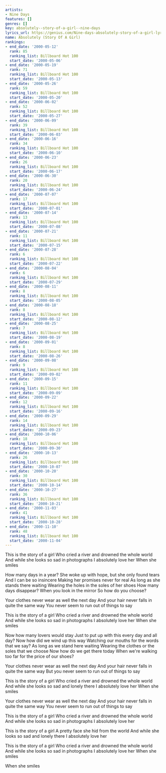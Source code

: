 ```yaml
---
artists:
- Nine Days
features: []
genres: []
key: absolutely--story-of-a-girl--nine-days
lyrics_url: https://genius.com/Nine-days-absolutely-story-of-a-girl-lyrics
name: Absolutely (Story Of A Girl)
rankings:
- end_date: '2000-05-12'
  rank: 85
  ranking_list: Billboard Hot 100
  start_date: '2000-05-06'
- end_date: '2000-05-19'
  rank: 71
  ranking_list: Billboard Hot 100
  start_date: '2000-05-13'
- end_date: '2000-05-26'
  rank: 59
  ranking_list: Billboard Hot 100
  start_date: '2000-05-20'
- end_date: '2000-06-02'
  rank: 52
  ranking_list: Billboard Hot 100
  start_date: '2000-05-27'
- end_date: '2000-06-09'
  rank: 39
  ranking_list: Billboard Hot 100
  start_date: '2000-06-03'
- end_date: '2000-06-16'
  rank: 34
  ranking_list: Billboard Hot 100
  start_date: '2000-06-10'
- end_date: '2000-06-23'
  rank: 26
  ranking_list: Billboard Hot 100
  start_date: '2000-06-17'
- end_date: '2000-06-30'
  rank: 20
  ranking_list: Billboard Hot 100
  start_date: '2000-06-24'
- end_date: '2000-07-07'
  rank: 17
  ranking_list: Billboard Hot 100
  start_date: '2000-07-01'
- end_date: '2000-07-14'
  rank: 13
  ranking_list: Billboard Hot 100
  start_date: '2000-07-08'
- end_date: '2000-07-21'
  rank: 11
  ranking_list: Billboard Hot 100
  start_date: '2000-07-15'
- end_date: '2000-07-28'
  rank: 6
  ranking_list: Billboard Hot 100
  start_date: '2000-07-22'
- end_date: '2000-08-04'
  rank: 6
  ranking_list: Billboard Hot 100
  start_date: '2000-07-29'
- end_date: '2000-08-11'
  rank: 8
  ranking_list: Billboard Hot 100
  start_date: '2000-08-05'
- end_date: '2000-08-18'
  rank: 8
  ranking_list: Billboard Hot 100
  start_date: '2000-08-12'
- end_date: '2000-08-25'
  rank: 7
  ranking_list: Billboard Hot 100
  start_date: '2000-08-19'
- end_date: '2000-09-01'
  rank: 8
  ranking_list: Billboard Hot 100
  start_date: '2000-08-26'
- end_date: '2000-09-08'
  rank: 9
  ranking_list: Billboard Hot 100
  start_date: '2000-09-02'
- end_date: '2000-09-15'
  rank: 11
  ranking_list: Billboard Hot 100
  start_date: '2000-09-09'
- end_date: '2000-09-22'
  rank: 12
  ranking_list: Billboard Hot 100
  start_date: '2000-09-16'
- end_date: '2000-09-29'
  rank: 14
  ranking_list: Billboard Hot 100
  start_date: '2000-09-23'
- end_date: '2000-10-06'
  rank: 18
  ranking_list: Billboard Hot 100
  start_date: '2000-09-30'
- end_date: '2000-10-13'
  rank: 26
  ranking_list: Billboard Hot 100
  start_date: '2000-10-07'
- end_date: '2000-10-20'
  rank: 30
  ranking_list: Billboard Hot 100
  start_date: '2000-10-14'
- end_date: '2000-10-27'
  rank: 36
  ranking_list: Billboard Hot 100
  start_date: '2000-10-21'
- end_date: '2000-11-03'
  rank: 41
  ranking_list: Billboard Hot 100
  start_date: '2000-10-28'
- end_date: '2000-11-10'
  rank: 48
  ranking_list: Billboard Hot 100
  start_date: '2000-11-04'
---
```

This is the story of a girl
Who cried a river and drowned the whole world
And while she looks so sad in photographs
I absolutely love her
When she smiles


How many days in a year?
She woke up with hope, but she only found tears
And I can be so insincere
Making her promises never for real
As long as she stands there waiting
Wearing the holes in the soles of her shoes
How many days disappear?
When you look in the mirror
So how do you choose?


Your clothes never wear as well the next day
And your hair never falls in quite the same way
You never seem to run out of things to say


This is the story of a girl
Who cried a river and drowned the whole world
And while she looks so sad in photographs
I absolutely love her
When she smiles


Now how many lovers would stay
Just to put up with this every day and all day?
Now how did we wind up this way
Watching our mouths for the words that we say?
As long as we stand here waiting
Wearing the clothes or the soles that we choose
Now how do we get there today
When we're walking too far for the price of our shoes?


Your clothes never wear as well the next day
And your hair never falls in quite the same way
But you never seem to run out of things to say


This is the story of a girl
Who cried a river and drowned the whole world
And while she looks so sad and lonely there
I absolutely love her
When she smiles

Your clothes never wear as well the next day
And your hair never falls in quite the same way
You never seem to run out of things to say


This is the story of a girl
Who cried a river and drowned the whole world
And while she looks so sad in photographs
I absolutely love her


This is the story of a girl
A pretty face she hid from the world
And while she looks so sad and lonely there
I absolutely love her


This is the story of a girl
Who cried a river and drowned the whole world
And while she looks so sad in photographs
I absolutely love her
When she smiles


When she smiles
